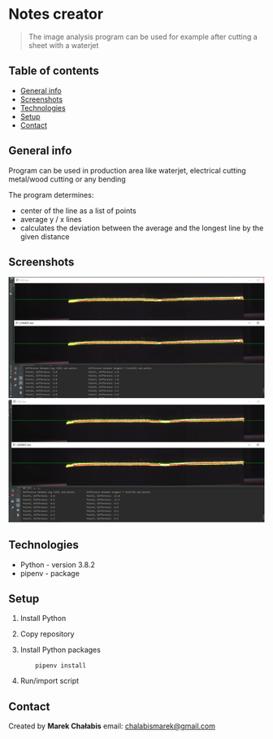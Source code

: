 # Notes creator

> The image analysis program can be used for example after cutting a sheet with a waterjet

## Table of contents

- [General info](#general-info)
- [Screenshots](#screenshots)
- [Technologies](#technologies)
- [Setup](#setup)
- [Contact](#contact)

## General info

Program can be used in production area like waterjet, electrical cutting metal/wood cutting or any bending

The program determines:

- center of the line as a list of points
- average y / x lines
- calculates the deviation between the average and the longest line by the given distance

## Screenshots

![1](./1.PNG)
![2](./2.PNG)

## Technologies

- Python - version 3.8.2
- pipenv - package

## Setup

1.  Install Python

2.  Copy repository

3.  Install Python packages

            pipenv install

4.  Run/import script

## Contact

Created by <b>Marek Chałabis</b> email: chalabismarek@gmail.com
